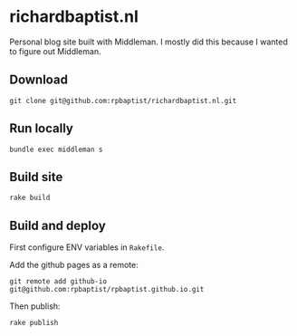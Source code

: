 # richardbaptist.nl
Personal blog site built with Middleman. I mostly did this because I wanted to figure out Middleman.

## Download

`git clone git@github.com:rpbaptist/richardbaptist.nl.git`

## Run locally
`bundle exec middleman s` 

## Build site
`rake build` 

## Build and deploy

First configure ENV variables in `Rakefile`.

Add the github pages as a remote:

`git remote add github-io git@github.com:rpbaptist/rpbaptist.github.io.git`

Then publish:

`rake publish` 
